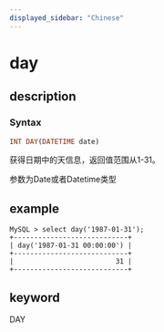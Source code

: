 ```yaml
---
displayed_sidebar: "Chinese"
---
```


# day

## description

### Syntax

```Haskell
INT DAY(DATETIME date)
```

获得日期中的天信息，返回值范围从1-31。

参数为Date或者Datetime类型

## example

```Plain Text
MySQL > select day('1987-01-31');
+----------------------------+
| day('1987-01-31 00:00:00') |
+----------------------------+
|                         31 |
+----------------------------+
```

## keyword

DAY
